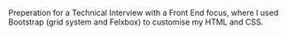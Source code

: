 Preperation for a Technical Interview with a Front End focus, where I used Bootstrap (grid system and Felxbox) to customise my HTML and CSS. 
